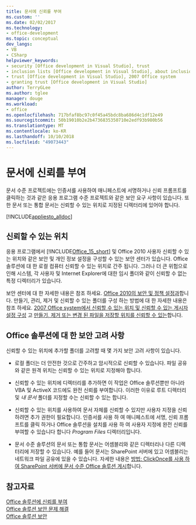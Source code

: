 ```yaml
---
title: 문서에 신뢰를 부여
ms.custom: ''
ms.date: 02/02/2017
ms.technology:
- office-development
ms.topic: conceptual
dev_langs:
- VB
- CSharp
helpviewer_keywords:
- security [Office development in Visual Studio], trust
- inclusion lists [Office development in Visual Studio], about inclusion lists
- trust [Office development in Visual Studio], 2007 Office system
- granting trust [Office development in Visual Studio]
author: TerryGLee
ms.author: tglee
manager: douge
ms.workload:
- office
ms.openlocfilehash: 717bfaf8bc97c0f45a45bdc8ba686d4c1df12e49
ms.sourcegitcommit: 50b19010b2e2b4736835350710e2edf93b980b56
ms.translationtype: MT
ms.contentlocale: ko-KR
ms.lasthandoff: 10/10/2018
ms.locfileid: "49073443"
---
```

# <a name="grant-trust-to-documents"></a>문서에 신뢰를 부여
  문서 수준 프로젝트에는 인증서를 사용하여 매니페스트에 서명하거나 신뢰 프롬프트를 클릭하는 것과 같은 응용 프로그램 수준 프로젝트와 같은 보안 요구 사항이 있습니다. 또한 문서 또는 통합 문서는 신뢰할 수 있는 위치로 지정된 디렉터리에 있어야 합니다.  
  
 [!INCLUDE[appliesto_alldoc](../vsto/includes/appliesto-alldoc-md.md)]  
  
## <a name="trusted-locations"></a>신뢰할 수 있는 위치  
 응용 프로그램에서 [!INCLUDE[Office_15_short](../vsto/includes/office-15-short-md.md)] 및 Office 2010 사용자 신뢰할 수 있는 위치와 같은 보안 및 개인 정보 설정을 구성할 수 있는 보안 센터가 있습니다. Office 솔루션에 대 한 로컬 컴퓨터 신뢰할 수 있는 위치로 간주 됩니다. 그러나 더 큰 위험으로 인해 시스템, 각 사용자 및 Internet Explorer에 대한 임시 폴더와 같이 신뢰할 수 없는 특정 디렉터리가 있습니다.  
  
 보안 센터에 대 한 자세한 내용은 참조 하세요. [Office 2010의 보안 및 정책 설정과](http://go.microsoft.com/fwlink/?LinkId=89202)합니다. 만들기, 관리, 제거 및 신뢰할 수 있는 폴더를 구성 하는 방법에 대 한 자세한 내용은 참조 하세요. [2007 Office system에서 신뢰할 수 있는 위치 및 신뢰할 수 있는 게시자 설정 구성](http://go.microsoft.com/fwlink/?LinkId=89203) 고 [만들기, 제거 또는 변경 된 파일을 저장할 위치를 신뢰할 수 있는](https://support.office.com/article/Create-remove-or-change-a-trusted-location-for-your-files-f5151879-25ea-4998-80a5-4208b3540a62)합니다.  
  
## <a name="security-considerations-for-office-solutions"></a>Office 솔루션에 대 한 보안 고려 사항  
 신뢰할 수 있는 위치에 추가할 폴더를 고려할 때 몇 가지 보안 고려 사항이 있습니다.  
  
-   로컬 폴더는 더 안전한 것으로 간주하고 암시적으로 신뢰할 수 있습니다. 파일 공유와 같은 원격 위치는 신뢰할 수 있는 위치로 지정해야 합니다.  
  
-   신뢰할 수 있는 위치에 디렉터리를 추가하면 이 작업은 Office 솔루션뿐만 아니라 VBA 및 ActiveX 코드에도 완전 신뢰를 부여합니다. 이러한 이유로 루트 디렉터리 및 *내 문서* 폴더를 지정할 수는 신뢰할 수 있는 합니다.  
  
-   신뢰할 수 있는 위치를 사용하여 문서 자체를 신뢰할 수 있지만 사용자 지정을 신뢰하려면 추가 권한이 필요합니다. 인증서를 사용 하 여 매니페스트에 서명, 신뢰 프롬프트를 클릭 하거나 Office 솔루션을 설치를 사용 하 여 사용자 지정에 완전 신뢰를 부여할 수 있습니다 합니다 *Program Files* 디렉터리입니다.  
  
-   문서 수준 솔루션의 문서 또는 통합 문서는 어셈블리와 같은 디렉터리나 다른 디렉터리에 저장할 수 있습니다. 예를 들어 문서는 SharePoint 서버에 있고 어셈블리는 네트워크 파일 공유에 있을 수 있습니다. 자세한 내용은 [방법: ClickOnce를 사용 하 여 SharePoint 서버에 문서 수준 Office 솔루션 게시](http://msdn.microsoft.com/2408e809-fb78-42a1-9152-00afa1522e58)합니다.  
  
## <a name="see-also"></a>참고자료  
 [Office 솔루션에 신뢰를 부여](../vsto/granting-trust-to-office-solutions.md)   
 [Office 솔루션 보안 문제 해결](../vsto/troubleshooting-office-solution-security.md)   
 [Office 솔루션 보안](../vsto/securing-office-solutions.md)  
  
  
